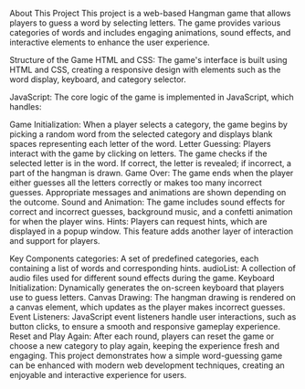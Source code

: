 About This Project
This project is a web-based Hangman game that allows players to guess a word by selecting letters. The game provides various categories of words and includes engaging animations, sound effects, and interactive elements to enhance the user experience.

Structure of the Game
HTML and CSS: The game's interface is built using HTML and CSS, creating a responsive design with elements such as the word display, keyboard, and category selector.

JavaScript: The core logic of the game is implemented in JavaScript, which handles:

Game Initialization: When a player selects a category, the game begins by picking a random word from the selected category and displays blank spaces representing each letter of the word.
Letter Guessing: Players interact with the game by clicking on letters. The game checks if the selected letter is in the word. If correct, the letter is revealed; if incorrect, a part of the hangman is drawn.
Game Over: The game ends when the player either guesses all the letters correctly or makes too many incorrect guesses. Appropriate messages and animations are shown depending on the outcome.
Sound and Animation: The game includes sound effects for correct and incorrect guesses, background music, and a confetti animation for when the player wins.
Hints: Players can request hints, which are displayed in a popup window. This feature adds another layer of interaction and support for players.

Key Components
categories: A set of predefined categories, each containing a list of words and corresponding hints.
audioList: A collection of audio files used for different sound effects during the game.
Keyboard Initialization: Dynamically generates the on-screen keyboard that players use to guess letters.
Canvas Drawing: The hangman drawing is rendered on a canvas element, which updates as the player makes incorrect guesses.
Event Listeners: JavaScript event listeners handle user interactions, such as button clicks, to ensure a smooth and responsive gameplay experience.
Reset and Play Again: After each round, players can reset the game or choose a new category to play again, keeping the experience fresh and engaging.
This project demonstrates how a simple word-guessing game can be enhanced with modern web development techniques, creating an enjoyable and interactive experience for users.
